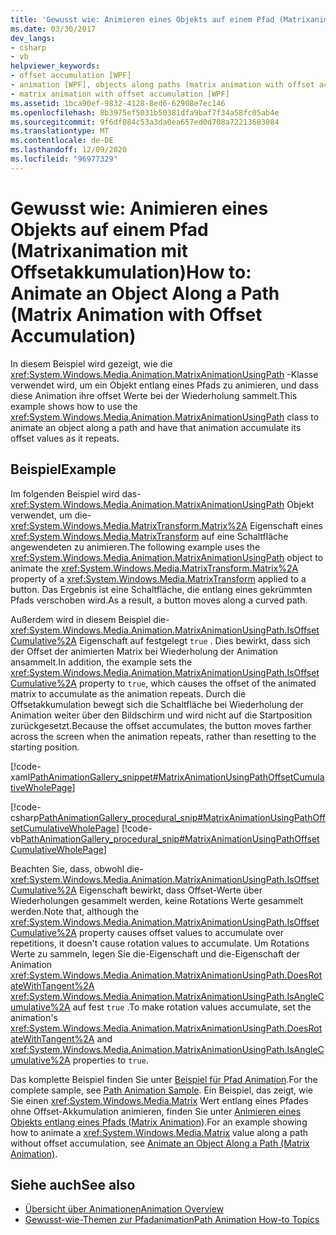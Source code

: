 ```yaml
---
title: 'Gewusst wie: Animieren eines Objekts auf einem Pfad (Matrixanimation mit Offsetakkumulation)'
ms.date: 03/30/2017
dev_langs:
- csharp
- vb
helpviewer_keywords:
- offset accumulation [WPF]
- animation [WPF], objects along paths (matrix animation with offset accumulation)
- matrix animation with offset accumulation [WPF]
ms.assetid: 1bca90ef-9832-4128-8ed6-62908e7ec146
ms.openlocfilehash: 8b3975ef5031b50381dfa9baf7f34a58fc05ab4e
ms.sourcegitcommit: 9f6df084c53a3da0ea657ed0d708a72213683084
ms.translationtype: MT
ms.contentlocale: de-DE
ms.lasthandoff: 12/09/2020
ms.locfileid: "96977329"
---
```

# <a name="how-to-animate-an-object-along-a-path-matrix-animation-with-offset-accumulation"></a><span data-ttu-id="28854-102">Gewusst wie: Animieren eines Objekts auf einem Pfad (Matrixanimation mit Offsetakkumulation)</span><span class="sxs-lookup"><span data-stu-id="28854-102">How to: Animate an Object Along a Path (Matrix Animation with Offset Accumulation)</span></span>
<span data-ttu-id="28854-103">In diesem Beispiel wird gezeigt, wie die <xref:System.Windows.Media.Animation.MatrixAnimationUsingPath> -Klasse verwendet wird, um ein Objekt entlang eines Pfads zu animieren, und dass diese Animation ihre offset Werte bei der Wiederholung sammelt.</span><span class="sxs-lookup"><span data-stu-id="28854-103">This example shows how to use the <xref:System.Windows.Media.Animation.MatrixAnimationUsingPath> class to animate an object along a path and have that animation accumulate its offset values as it repeats.</span></span>  
  
## <a name="example"></a><span data-ttu-id="28854-104">Beispiel</span><span class="sxs-lookup"><span data-stu-id="28854-104">Example</span></span>  
 <span data-ttu-id="28854-105">Im folgenden Beispiel wird das- <xref:System.Windows.Media.Animation.MatrixAnimationUsingPath> Objekt verwendet, um die- <xref:System.Windows.Media.MatrixTransform.Matrix%2A> Eigenschaft eines <xref:System.Windows.Media.MatrixTransform> auf eine Schaltfläche angewendeten zu animieren.</span><span class="sxs-lookup"><span data-stu-id="28854-105">The following example uses the <xref:System.Windows.Media.Animation.MatrixAnimationUsingPath> object to animate the <xref:System.Windows.Media.MatrixTransform.Matrix%2A> property of a <xref:System.Windows.Media.MatrixTransform> applied to a button.</span></span> <span data-ttu-id="28854-106">Das Ergebnis ist eine Schaltfläche, die entlang eines gekrümmten Pfads verschoben wird.</span><span class="sxs-lookup"><span data-stu-id="28854-106">As a result, a button moves along a curved path.</span></span>  
  
 <span data-ttu-id="28854-107">Außerdem wird in diesem Beispiel die- <xref:System.Windows.Media.Animation.MatrixAnimationUsingPath.IsOffsetCumulative%2A> Eigenschaft auf festgelegt `true` . Dies bewirkt, dass sich der Offset der animierten Matrix bei Wiederholung der Animation ansammelt.</span><span class="sxs-lookup"><span data-stu-id="28854-107">In addition, the example sets the <xref:System.Windows.Media.Animation.MatrixAnimationUsingPath.IsOffsetCumulative%2A> property to `true`, which causes the offset of the animated matrix to accumulate as the animation repeats.</span></span> <span data-ttu-id="28854-108">Durch die Offsetakkumulation bewegt sich die Schaltfläche bei Wiederholung der Animation weiter über den Bildschirm und wird nicht auf die Startposition zurückgesetzt.</span><span class="sxs-lookup"><span data-stu-id="28854-108">Because the offset accumulates, the button moves farther across the screen when the animation repeats, rather than resetting to the starting position.</span></span>  
  
 [!code-xaml[PathAnimationGallery_snippet#MatrixAnimationUsingPathOffsetCumulativeWholePage](~/samples/snippets/csharp/VS_Snippets_Wpf/PathAnimationGallery_snippet/CS/matrixanimationusingpathexampleoffsetcumulative.xaml#matrixanimationusingpathoffsetcumulativewholepage)]  
  
 [!code-csharp[PathAnimationGallery_procedural_snip#MatrixAnimationUsingPathOffsetCumulativeWholePage](~/samples/snippets/csharp/VS_Snippets_Wpf/PathAnimationGallery_procedural_snip/CSharp/MatrixAnimationUsingPathExampleOffsetCumulative.cs#matrixanimationusingpathoffsetcumulativewholepage)]
 [!code-vb[PathAnimationGallery_procedural_snip#MatrixAnimationUsingPathOffsetCumulativeWholePage](~/samples/snippets/visualbasic/VS_Snippets_Wpf/PathAnimationGallery_procedural_snip/VisualBasic/MatrixAnimationUsingPathExampleOffsetCumulative.vb#matrixanimationusingpathoffsetcumulativewholepage)]  
  
 <span data-ttu-id="28854-109">Beachten Sie, dass, obwohl die- <xref:System.Windows.Media.Animation.MatrixAnimationUsingPath.IsOffsetCumulative%2A> Eigenschaft bewirkt, dass Offset-Werte über Wiederholungen gesammelt werden, keine Rotations Werte gesammelt werden.</span><span class="sxs-lookup"><span data-stu-id="28854-109">Note that, although the <xref:System.Windows.Media.Animation.MatrixAnimationUsingPath.IsOffsetCumulative%2A> property causes offset values to accumulate over repetitions, it doesn't cause rotation values to accumulate.</span></span> <span data-ttu-id="28854-110">Um Rotations Werte zu sammeln, legen Sie die-Eigenschaft und die-Eigenschaft der Animation <xref:System.Windows.Media.Animation.MatrixAnimationUsingPath.DoesRotateWithTangent%2A> <xref:System.Windows.Media.Animation.MatrixAnimationUsingPath.IsAngleCumulative%2A> auf fest `true` .</span><span class="sxs-lookup"><span data-stu-id="28854-110">To make rotation values accumulate, set the animation's <xref:System.Windows.Media.Animation.MatrixAnimationUsingPath.DoesRotateWithTangent%2A> and <xref:System.Windows.Media.Animation.MatrixAnimationUsingPath.IsAngleCumulative%2A> properties to `true`.</span></span>  
  
 <span data-ttu-id="28854-111">Das komplette Beispiel finden Sie unter [Beispiel für Pfad Animation](https://github.com/Microsoft/WPF-Samples/tree/master/Animation/PathAnimations).</span><span class="sxs-lookup"><span data-stu-id="28854-111">For the complete sample, see [Path Animation Sample](https://github.com/Microsoft/WPF-Samples/tree/master/Animation/PathAnimations).</span></span> <span data-ttu-id="28854-112">Ein Beispiel, das zeigt, wie Sie einen <xref:System.Windows.Media.Matrix> Wert entlang eines Pfades ohne Offset-Akkumulation animieren, finden Sie unter [Animieren eines Objekts entlang eines Pfads (Matrix Animation)](how-to-animate-an-object-along-a-path-matrix-animation.md).</span><span class="sxs-lookup"><span data-stu-id="28854-112">For an example showing how to animate a <xref:System.Windows.Media.Matrix> value along a path without offset accumulation, see [Animate an Object Along a Path (Matrix Animation)](how-to-animate-an-object-along-a-path-matrix-animation.md).</span></span>  
  
## <a name="see-also"></a><span data-ttu-id="28854-113">Siehe auch</span><span class="sxs-lookup"><span data-stu-id="28854-113">See also</span></span>

- [<span data-ttu-id="28854-114">Übersicht über Animationen</span><span class="sxs-lookup"><span data-stu-id="28854-114">Animation Overview</span></span>](animation-overview.md)
- [<span data-ttu-id="28854-115">Gewusst-wie-Themen zur Pfadanimation</span><span class="sxs-lookup"><span data-stu-id="28854-115">Path Animation How-to Topics</span></span>](path-animation-how-to-topics.md)
